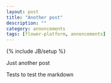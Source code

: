 ```yaml
---
layout: post
title: "Another post"
description: ""
category: annoncements 
tags: [flower-platform, annoncements]
---
```

{% include JB/setup %}

Just another post

Tests to test the markdown
